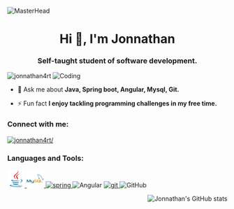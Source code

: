 ![MasterHead](https://blogger.googleusercontent.com/img/b/R29vZ2xl/AVvXsEgzbtDtXkOPbFBpPeKsh_k7IMJu8abp0DRuk0K0swZLM84RnBLLwvseb7KZUQWJDe3fcV_QhrYrvdpu5RKDVFDQgI1xcm5z44-JWVQCikgb1QRyFzjigP9kzu3mvqAmB5tzoSvglXAH2MZwj6qmGNlWTSg0lsi5eMQOlZETRuoFM6WB8YIZZY4NRD8IM8AR/s2000/Banner%20(1).png)

<h1 align="center">Hi 👋, I'm Jonnathan</h1>
<h3 align="center">Self-taught student of software development.</h3>
<img align="right" alt="Coding" width="400" src="https://giffiles.alphacoders.com/756/75682.gif">

<p align="left"> <img src="https://komarev.com/ghpvc/?username=jonnathan4rt&label=Profile%20views&color=0e75b6&style=flat" alt="jonnathan4rt" /> </p>

- 💬 Ask me about **Java, Spring boot, Angular, Mysql, Git.**

- ⚡ Fun fact **I enjoy tackling programming challenges in my free time.**

<h3 align="left">Connect with me:</h3>
<p align="left">
<a href="https://linkedin.com/in/jonnathan4rt/" target="blank"><img align="center" src="https://raw.githubusercontent.com/rahuldkjain/github-profile-readme-generator/master/src/images/icons/Social/linked-in-alt.svg" alt="jonnathan4rt/" height="30" width="40" /></a>
</p>

<h3 align="left">Languages and Tools:</h3>
<p align="left"> <a href="https://www.java.com" target="_blank" rel="noreferrer"> <img src="https://raw.githubusercontent.com/devicons/devicon/master/icons/java/java-original.svg" alt="java" width="40" height="40"/> </a> <a href="https://www.mysql.com/" target="_blank" rel="noreferrer"> <img src="https://raw.githubusercontent.com/devicons/devicon/master/icons/mysql/mysql-original-wordmark.svg" alt="mysql" width="40" height="40"/> </a> <a href="https://spring.io/" target="_blank" rel="noreferrer"> <img src="https://www.vectorlogo.zone/logos/springio/springio-icon.svg" alt="spring" width="40" height="40"/> </a> <img src="https://angular.io/assets/images/logos/angular/angular.svg" alt="Angular" width="40" height="40"/>
</a> <a href="https://git-scm.com/" target="_blank" rel="noreferrer"> <img src="https://www.vectorlogo.zone/logos/git-scm/git-scm-icon.svg" alt="git" width="40" height="40"/> </a> <img src="https://github.githubassets.com/images/modules/logos_page/Octocat.png" alt="GitHub" width="40" height="40"/> </p>

<div align="right">
  <img src="https://github-readme-stats.vercel.app/api?username=jonnathan4rt&show_icons=true&theme=radical" alt="Jonnathan's GitHub stats" width="400" />
</div>
